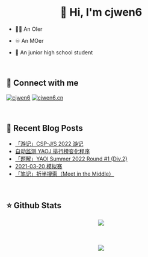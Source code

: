 # <div align="center">👋 Hi, I'm cjwen6</div>

- 🧑‍💻 An OIer

- ♾ An MOer

- 🏫 An junior high school student

<br/>

## 🤙 Connect with me

[![cjwen6](https://img.shields.io/badge/github-%2324292e.svg?&style=for-the-badge&logo=github&logoColor=white)](https://github.com/cjwen6)
[![cjwen6.cn](https://img.shields.io/badge/My%20Blog-cjwen6.cn-orange)](https://cjwen6.cn)

<br/>

## 📜 Recent Blog Posts

<!-- BLOG-POST-LIST:START -->
- [「游记」CSP-J/S 2022 游记](https://cjwen6.cn/post/S6deWqJo4/)
- [自动监测 YAOJ 排行榜变化程序](https://cjwen6.cn/post/rqBF7fmXp/)
- [「题解」YAOI Summer 2022 Round #1 &lpar;Div.2&rpar;](https://cjwen6.cn/post/HPYTrs4LJ/)
- [2021-03-20 模拟赛](https://cjwen6.cn/post/2Ej4ORZT9/)
- [「笔记」折半搜索（Meet in the Middle）](https://cjwen6.cn/post/XM1Uq-UXg/)
<!-- BLOG-POST-LIST:END -->

<br/>

## ⭐️ Github Stats

<div align="center"><img src="https://github-readme-stats.vercel.app/api?username=cjwen6&show_icons=true&count_private=true&hide_border=true" align="center" /></div>

<br/>

<br/>

<br/>

<div align="center">
<img src="https://komarev.com/ghpvc/?username=cjwen6&&style=flat-square" align="center" />
</div>
